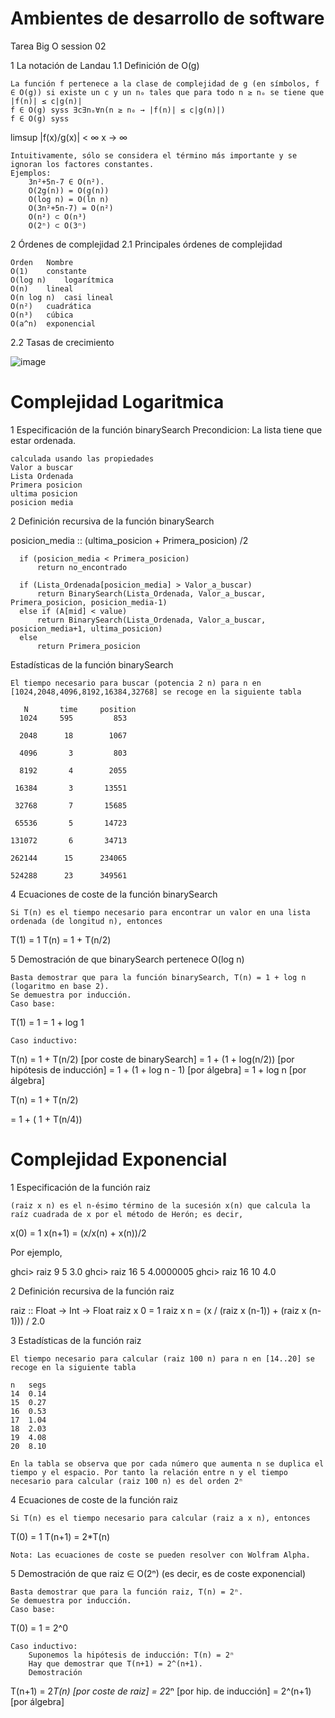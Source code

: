 # Ambientes de desarrollo de software
Tarea Big O session 02 

1 La notación de Landau
1.1 Definición de O(g)

    La función f pertenece a la clase de complejidad de g (en símbolos, f ∈ O(g)) si existe un c y un n₀ tales que para todo n ≥ nₒ se tiene que |f(n)| ≤ c|g(n)|
    f ∈ O(g) syss ∃c∃nₒ∀n(n ≥ n₀ → |f(n)| ≤ c|g(n)|)
    f ∈ O(g) syss

limsup   |f(x)/g(x)| < ∞
x → ∞

    Intuitivamente, sólo se considera el término más importante y se ignoran los factores constantes.
    Ejemplos:
        3n²+5n-7 ∈ O(n²).
        O(2g(n)) = O(g(n))
        O(log n) = O(ln n)
        O(3n²+5n-7) = O(n²)
        O(n²) ⊂ O(n³)
        O(2ⁿ) ⊂ O(3ⁿ)
        
        
2 Órdenes de complejidad
2.1 Principales órdenes de complejidad

    Orden 	Nombre
    O(1) 	constante
    O(log n) 	logarítmica
    O(n) 	lineal
    O(n log n) 	casi lineal
    O(n²) 	cuadrática
    O(n³) 	cúbica
    O(a^n) 	exponencial

2.2 Tasas de crecimiento

![image](https://www.cs.us.es/~jalonso/cursos/i1m/temas/tema-28/fig/ordenes.png)

# Complejidad Logaritmica
1 Especificación de la función binarySearch
    Precondicion:
    La lista tiene que estar ordenada.
    
    calculada usando las propiedades
    Valor a buscar
    Lista Ordenada
    Primera posicion 
    ultima posicion
    posicion media

2 Definición recursiva de la función binarySearch

posicion_media :: (ultima_posicion + Primera_posicion) /2

      if (posicion_media < Primera_posicion)
          return no_encontrado 

      if (Lista_Ordenada[posicion_media] > Valor_a_buscar)
          return BinarySearch(Lista_Ordenada, Valor_a_buscar, Primera_posicion, posicion_media-1)
      else if (A[mid] < value)
          return BinarySearch(Lista_Ordenada, Valor_a_buscar, posicion_media+1, ultima_posicion)
      else
          return Primera_posicion


Estadísticas de la función binarySearch

    El tiempo necesario para buscar (potencia 2 n) para n en [1024,2048,4096,8192,16384,32768] se recoge en la siguiente tabla

       N	   time     position
      1024	   595	       853
                      
      2048	    18	      1067
                      
      4096	     3	       803
                      
      8192	     4	      2055
                      
     16384	     3	     13551
                      
     32768	     7	     15685
                      
     65536	     5	     14723
                      
    131072	     6	     34713
                      
    262144	    15	    234065
                      
    524288	    23	    349561

4 Ecuaciones de coste de la función binarySearch

    Si T(n) es el tiempo necesario para encontrar un valor en una lista ordenada (de longitud n), entonces

T(1) = 1
T(n) = 1 + T(n/2)

5 Demostración de que binarySearch pertenece O(log n)

    Basta demostrar que para la función binarySearch, T(n) = 1 + log n (logaritmo en base 2).
    Se demuestra por inducción.
    Caso base:

T(1) = 1 = 1 + log 1

    Caso inductivo:

T(n) 
= 1 + T(n/2)           [por coste de binarySearch]
= 1 + (1 + log(n/2))   [por hipótesis de inducción]
= 1 + (1 + log n - 1)  [por álgebra]
= 1 + log n            [por álgebra]


T(n) 
= 1 + T(n/2)

= 1 + ( 1 + T(n/4))


# Complejidad Exponencial

1 Especificación de la función raiz

    (raiz x n) es el n-ésimo término de la sucesión x(n) que calcula la raíz cuadrada de x por el método de Herón; es decir,

x(0)   = 1
x(n+1) = (x/x(n) + x(n))/2

Por ejemplo,

ghci> raiz 9 5
3.0
ghci> raiz 16 5
4.0000005
ghci> raiz 16 10
4.0

2 Definición recursiva de la función raiz

raiz :: Float -> Int -> Float
raiz x 0 = 1 
raiz x n = (x / (raiz x (n-1)) + (raiz x (n-1))) / 2.0

3 Estadísticas de la función raiz

    El tiempo necesario para calcular (raiz 100 n) para n en [14..20] se recoge en la siguiente tabla

    n 	segs
    14 	0.14
    15 	0.27
    16 	0.53
    17 	1.04
    18 	2.03
    19 	4.08
    20 	8.10

    En la tabla se observa que por cada número que aumenta n se duplica el tiempo y el espacio. Por tanto la relación entre n y el tiempo necesario para calcular (raiz 100 n) es del orden 2ⁿ

4 Ecuaciones de coste de la función raiz

    Si T(n) es el tiempo necesario para calcular (raiz a x n), entonces

T(0)   = 1
T(n+1) = 2*T(n)

    Nota: Las ecuaciones de coste se pueden resolver con Wolfram Alpha.

5 Demostración de que raiz ∈ O(2ⁿ) (es decir, es de coste exponencial)

    Basta demostrar que para la función raiz, T(n) = 2ⁿ.
    Se demuestra por inducción.
    Caso base:

T(0) = 1 = 2^0

    Caso inductivo:
        Suponemos la hipótesis de inducción: T(n) = 2ⁿ
        Hay que demostrar que T(n+1) = 2^(n+1).
        Demostración

T(n+1) 
= 2*T(n)   [por coste de raiz]
= 2*2ⁿ     [por hip. de inducción]
= 2^(n+1)  [por álgebra]
